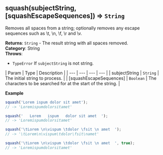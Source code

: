 <a name="squash"></a>

## squash(subjectString, [squashEscapeSequences]) ⇒ <code>String</code>
Removes all spaces from a string; optionally removes any escape sequences such as \t, \n, \f, \r and \v.

**Returns**: <code>String</code> - The result string with all spaces removed.  
**Category**: String  
**Throws**:

- <code>TypeError</code> If `subjectString` is not string.


| Param | Type | Description |
| --- | --- | --- | --- |
| subjectString | <code>String</code> | The initial string to process. |
| [squashEscapeSequences] | <code>Boolean</code> | The characters to be searched for at the start of the string. |

**Example**  
```js
squash('Lorem ispum dolor sit amet');
// -> 'Loremispumdolorsitamet'

squash('   Lorem   ispum   dolor sit amet  ');
// -> 'Loremispumdolorsitamet'

squash('\tLorem \n\vispum \tdolor \fsit \n amet  ');
// -> '\tLorem\n\vispum\tdolor\fsit\namet'

squash('\tLorem \n\vispum \tdolor \fsit \n amet  ', true);
// -> 'Loremispumdolorsitamet'
```
